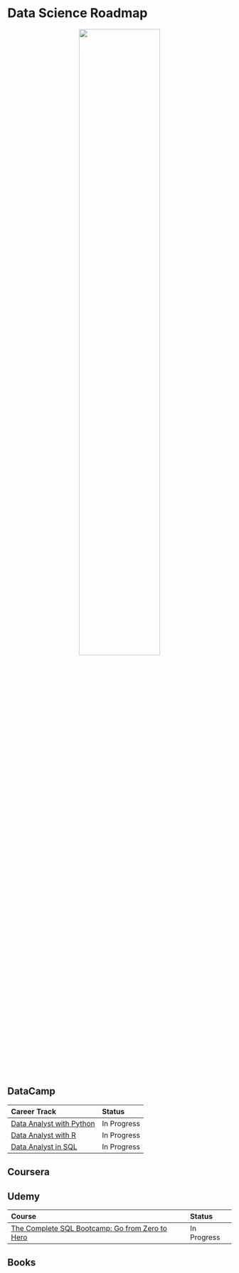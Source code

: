 # Data Science Roadmap

<p align="center">
<img src="https://thedatascientist.com/wp-content/uploads/2019/09/data_science.jpg" width="60%" height="60%">
</p>

## DataCamp

| Career Track | Status | 
| :---- | :---- | 
| [Data Analyst with Python](https://app.datacamp.com/learn/career-tracks/data-analyst-with-python) | In Progress |
| [Data Analyst with R](https://app.datacamp.com/learn/career-tracks/data-analyst-with-r?version=6) | In Progress |
| [Data Analyst in SQL](https://app.datacamp.com/learn/career-tracks/data-analyst-in-sql?version=2) | In Progress |

## Coursera

## Udemy

| Course  | Status | 
| :---- | :---- | 
| [The Complete SQL Bootcamp: Go from Zero to Hero](https://www.udemy.com/course/the-complete-sql-bootcamp/) | In Progress |


## Books
